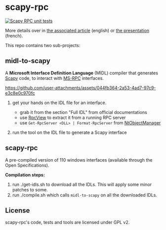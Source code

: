 # scapy-rpc

[![Scapy RPC unit tests](https://github.com/gpotter2/scapy-rpc/actions/workflows/unittests.yml/badge.svg?branch=master&event=push)](https://github.com/gpotter2/scapy-rpc/actions/workflows/unittests.yml?query=event%3Apush)

More details over in [the associated article](https://www.sstic.org/media/SSTIC2025/SSTIC-actes/l_outillage_reseau_windows_une_affaire_d_implement/SSTIC2025-Article-l_outillage_reseau_windows_une_affaire_d_implementation-potter.pdf) (english) or [the presentation](https://www.sstic.org/2025/presentation/l_outillage_reseau_windows_une_affaire_d_implementation/) (french).

This repo contains two sub-projects:

## midl-to-scapy

A **Microsoft Interface Definition Language** (MIDL) compiler that generates [Scapy](https://github.com/secdev/scapy) code, to interact with [MS-RPC](https://docs.microsoft.com/en-us/windows/win32/rpc) interfaces.

https://github.com/user-attachments/assets/044fb364-2a53-4ad7-97c9-e3c8e0c970fc

1. get your hands on the IDL file for an interface.
    - grab it from the section "Full IDL" from official documentations
    - use [RpcView](https://github.com/silverf0x/RpcView) to extract it from a running RPC server
    - use `Get-RpcServer <DLL> | Format-RpcServer` from [NtObjectManager](https://github.com/googleprojectzero/sandbox-attacksurface-analysis-tools)

2. run the tool on the IDL file to generate a Scapy interface


## scapy-rpc

A pre-compiled version of 110 windows interfaces (available through the Open Specifications).

**Compilation steps:**

1. run ./get-idls.sh to download all the IDLs. This will apply some minor patches to some.
2. run ./compile.sh which calls `midl-to-scapy` on all the downloaded IDLs.

## License

scapy-rpc's code, tests and tools are licensed under GPL v2.
